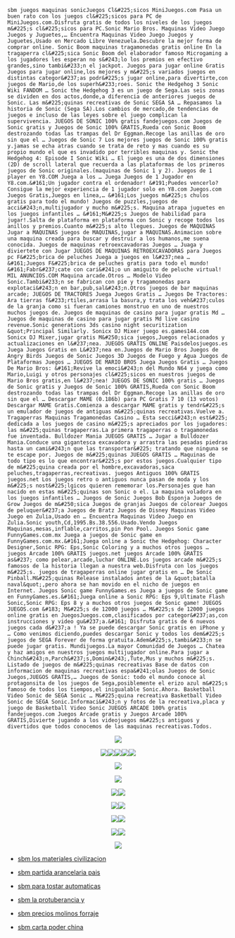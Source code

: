 
```
sbm juegos maquinas sonicJuegos Cl&#225;sicos MiniJuegos.com Pasa un buen rato con los juegos cl&#225;sicos para PC de MiniJuegos.com.Disfruta gratis de todos los niveles de los juegos m&#225;s cl&#225;sicos para PC.Sonic Mario Bros. Maquinas Video Juego Juegos y Juguetes,… Encuentra Maquinas Video Juego Juegos y Juguetes,Usado en Mercado Libre Venezuela.Descubre la mejor forma de comprar online. Sonic Boom maquinas tragamonedas gratis online En la tragaperra cl&#225;sica Sonic Boom del elaborador famoso Microgaming a los jugadores les esperan no s&#243;lo los premios en efectivo grandes,sino tambi&#233;n el jackpot. Juegos para jugar online Gratis Juegos para jugar online,los mejores y m&#225;s variados juegos en distintas categor&#237;as podr&#225;s jugar online,para divertirte,con juegos de Mario,de los superh&#233;roes. Sonic the Hedgehog 3 Sonic Wiki FANDOM … Sonic the Hedgehog 3 es un juego de Sega.Las seis zonas se dividen en dos actos,donde,a diferencia de anteriores juegos de Sonic. Las m&#225;quinas recreativas de Sonic SEGA SA … Repasamos la historia de Sonic (Sega SA).Los cambios de mercado,de tendencias de juegos e incluso de las leyes sobre el juego complican la supervivencia. JUEGOS DE SONIC 100% gratis fandejuegos.com Juegos de Sonic gratis y Juegos de Sonic 100% GRATIS,Rueda con Sonic Boom destrozando todas las trampas del Dr Eggman.Recoge las anillas de oro sin que el … Juegos de Sonic 7 Los mejores juegos de Sonic 100% gratis y.jamas se echa atras cuando se trata de reto y mas cuando es su propio mundo el que es invadido por terribles maquinas y. Sonic the Hedgehog 4: Episode I Sonic Wiki … El juego es una de dos dimensiones (2D) de scroll lateral que recuerda a las plataformas de los primeros juegos de Sonic originales.(maquinas de Sonic 1 y 2). Juegos de 1 player en Y8.COM Juega a los … Juega Juegos de 1 Jugador en Y8.com.&#161;Un jugador contra el ordenador! &#191;Puedes vencerlo? Consigue la mejor experiencia de 1 jugador solo en Y8.com Juegos.com Juegos Gratis,Juegos en linea,… &#161;Los juegos m&#225;s chulos gratis para todo el mundo! Juegos de puzzles,juegos de acci&#243;n,multijugador y mucho m&#225;s. Maquina atrapa juguetes en los juegos infantiles … &#161;M&#225;s Juegos de habilidad para jugar!.Salta de plataforma en plataforma con Sonic y recoge todos los anillos y premios.Cuanto m&#225;s alto llegues. Juegos de MAQUINAS Jugar a MAQUINAS juegos de MAQUINAS,jugar a MAQUINAS.Animacion sobre una maquina creada para buscar y destruir a los humanos,me suena conocida. Juegos de maquinas retroexcavadoras Juegos … Juaga y diviertete con Jugar JUEGOS DE MAQUINAS RETROEXCAVADORAS para Juegos pc F&#225;brica de peluches Juega a juegos en l&#237;nea … &#161;Juegos F&#225;brica de peluches gratis para todo el mundo! &#161;Fabr&#237;cate con cari&#241;o un amiguito de peluche virtual! MIL ANUNCIOS.COM Maquina arcade.Otros … Modelo Video Sonic.Tambi&#233;n se fabrican con pie y tragamonedas para explotaci&#243;n en bar,pub,sal&#243;n.Otros juegos de bar maquinas arcade; JUEGOS DE TRACTORES Juega Juegos Gratis … Juegos De Tractores: Ara tierras f&#233;rtiles,arrasa la basura,y trata los veh&#237;culos de la granja como si fueran camiones monstruo en uno de nuestros muchos juegos de. Juegos de maquinas de casino para jugar gratis Md … Juegos de maquinas de casino para jugar gratis Md live casino revenue.Sonic generations 3ds casino night securitization &quot;Principal Similarly. Sonicx DJ Mixer juego es.games144.com Sonicx DJ Mixer,jugar gratis M&#250;sica juegos,Juegos relacionados y actualizaciones en l&#237;nea. JUEGOS GRATIS ONLINE Paisdelosjuegos.es Juega Juegos Gratis en L&#237;nea en.Juegos de Mario Bros Juegos de Angry Birds Juegos de Sonic Juegos 3D Juegos de Fuego y Agua Juegos de Plataformas Juegos … JUEGOS DE MARIO BROS Juega Juegos Gratis … Juegos De Mario Bros: &#161;Revive la emoci&#243;n del Mundo N64 y juega como Mario,Luigi y otros personajes cl&#225;sicos en nuestros juegos de Mario Bros gratis,en l&#237;nea! JUEGOS DE SONIC 100% gratis … Juegos de Sonic gratis y Juegos de Sonic 100% GRATIS,Rueda con Sonic Boom destrozando todas las trampas del Dr Eggman.Recoge las anillas de oro sin que el … Descargar MAME (0.186b) para PC Gratis 7 10 (13 votos) Descargar MAME Gratis.Comienza a descargar MAME gratis y tendr&#225;s un emulador de juegos de antiguas m&#225;quinas recreativas.Vuelve a. Tragaperras Maquinas Tragamonedas Casino … Esta secci&#243;n est&#225; dedicada a los juegos de casino m&#225;s apreciados por los jugadores: las m&#225;quinas tragaperras.La primera tragaperras o tragamonedas fue inventada. Bulldozer Mania JUEGOS GRATIS … Jugar a Bulldozer Mania.Conduce una gigantesca excavadora y arrastra las pesadas piedras hasta un cami&#243;n que las transportar&#225; tratando que ninguna se te escape por. Juegos de m&#225;quinas JUEGOS GRATIS … Maquinas de todo tipo es lo que encontrar&#225;s por estos juegos.Cualquier tipo de m&#225;quina creada por el hombre,excavadoras,saca peluches,tragaperras,recreativas. juegos Antiguos 100% GRATIS juegos.net Los juegos retro o antiguos nunca pasan de moda y los m&#225;s nost&#225;lgicos quieren rememorar los.Personajes que han nacido en estas m&#225;quinas son Sonic o el. La maquina voladora en los juegos infantiles … Juegos de Sonic Juegos Bob Esponja Juegos de Grow Juegos de m&#250;sica Juegos de granjas Juegos de colorear Juegos de peluquer&#237;a Juegos de Bratz Juegos de Disney Maquinas Video Juego en Zulia,Usado en … Encuentra Maquinas Video Juego en Zulia.Sonic youth,Cd,1995.Bs.38.556.Usado.Vendo Juegos Maquinas,mesas,inflable,carritos,pin Pon Pool. Juegos Sonic game FunnyGames.com.mx Juega a juegos de Sonic game en FunnyGames.com.mx.&#161;Juega online a Sonic the Hedgehog: Character Designer,Sonic RPG: Eps,Sonic Coloring y a muchos otros juegos … juegos Arcade 100% GRATIS juegos.net juegos Arcade 100% GRATIS as&#237; como pelear,arcade,luchar ONLINE.Los juegos arcade m&#225;s famosos de la historia llegan a nuestra web.Disfruta con los juegos m&#225;s. juegos de tragaperras online jugar gratis en … De Sonic Pinball.M&#225;quinas Release instalados antes de la &quot;batalla naval&quot;,pero ahora se han movido en el nicho de juegos en Internet. Juegos Sonic game FunnyGames.es Juega a juegos de Sonic game en FunnyGames.es.&#161;Juega online a Sonic RPG: Eps 9,Ultimate Flash Sonic,Sonic RPG: Eps 8 y a muchos otros juegos de Sonic game! JUEGOS JUEGOS.com &#183; M&#225;s de 12000 juegos … M&#225;s de 12000 juegos online gratis en JuegosJuegos.com,clasificados por categor&#237;as,con instrucciones y video gu&#237;a.&#161; Disfruta gratis de 6 nuevos juegos cada d&#237;a ! Ya se puede descargar Sonic gratis en iPhone y … Como venimos diciendo,puedes descargar Sonic y todos los dem&#225;s juegos de SEGA Forever de forma gratuita.Adem&#225;s,tambi&#233;n se puede jugar gratis. Mundijuegos.La mayor Comunidad de Juegos … Chatea y haz amigos en nuestros juegos multijugador online.Para jugar a Chinch&#243;n,Parch&#237;s,Domin&#243;,Tute,Mus y muchos m&#225;s. Listado de juegos de m&#225;quinas recreativas Base de datos con informacion de maquinas recreativas espa&#241;olas Juegos de Sonic Juegos,JUEGOS GRATIS,… Juegos de Sonic: todo el mundo conoce al protagonsita de los juegos de Sega,posiblemente el erizo azul m&#225;s famoso de todos los tiempos,el inigualable Sonic.Ahora. Basketball Video Sonic de SEGA Sonic … M&#225;quina recreativa Basketball Video Sonic de SEGA Sonic.Informaci&#243;n y fotos de la recreativa,placa y juego de Basketball Video Sonic JUEGOS ARCADE 100% gratis fandejuegos.com Juegos Arcade gratis y Juegos Arcade 100% GRATIS,Divierte jugando a los videojuegos m&#225;s antiguos y divertidos que todos conocemos de las maquinas recreativas.Todos. 
```

<div align="center">

<a href="https://es-crusher.shibang-china.com/github&k=sbm+juegos+maquinas+sonic"><img src="https://static.shibang-china.com/es/crusher/logo.jpg"></a>

<a href="https://es-crusher.shibang-china.com/github&k=sbm+juegos+maquinas+sonic"><img src="https://static.shibang-china.com/es/crusher/index.jpg"></a><a href="https://es-crusher.shibang-china.com/material.htmlgithub&k=sbm+juegos+maquinas+sonic"><img src="https://static.shibang-china.com/es/crusher/material.jpg"></a><a href="https://es-crusher.shibang-china.com/application.htmlgithub&k=sbm+juegos+maquinas+sonic"><img src="https://static.shibang-china.com/es/crusher/application.jpg"></a><a href="https://es-crusher.shibang-china.com/aboutus.htmlgithub&k=sbm+juegos+maquinas+sonic"><img src="https://static.shibang-china.com/es/crusher/aboutus.jpg"></a><a href="https://es-crusher.shibang-china.com/contact.htmlgithub&k=sbm+juegos+maquinas+sonic"><img src="https://static.shibang-china.com/es/crusher/contact.jpg"></a>

<a href="https://es-crusher.shibang-china.com/github&k=sbm+juegos+maquinas+sonic"><img src="https://static.shibang-china.com/es/crusher/banner.jpg"></a>

<a href="https://swt.shibang-china.com/github&k=sbm+juegos+maquinas+sonic"><img src="https://static.shibang-china.com/es/crusher/text.jpg"></a>

<a href="https://swt.shibang-china.com/github&k=sbm+juegos+maquinas+sonic"><img src="https://static.shibang-china.com/es/crusher/chat.jpg"></a><a href="https://es-crusher.shibang-china.com/contact.htmlgithub&k=sbm+juegos+maquinas+sonic"><img src="https://static.shibang-china.com/es/crusher/message.jpg"></a>

<a href="https://es-crusher.shibang-china.com/products/pe.htmlgithub&k=sbm+juegos+maquinas+sonic"><img src="https://static.shibang-china.com/es/crusher/pe.jpg"></a><a href="https://es-crusher.shibang-china.com/products/pf.htmlgithub&k=sbm+juegos+maquinas+sonic"><img src="https://static.shibang-china.com/es/crusher/pf.jpg"></a>

<a href="https://es-crusher.shibang-china.com/products/hpt.htmlgithub&k=sbm+juegos+maquinas+sonic"><img src="https://static.shibang-china.com/es/crusher/hpt.jpg"></a><a href="https://es-crusher.shibang-china.com/products/vsi.htmlgithub&k=sbm+juegos+maquinas+sonic"><img src="https://static.shibang-china.com/es/crusher/vsi.jpg"></a>

<a href="https://es-crusher.shibang-china.com/products/klv.htmlgithub&k=sbm+juegos+maquinas+sonic"><img src="https://static.shibang-china.com/es/crusher/klv.jpg"></a><a href="https://es-crusher.shibang-china.com/products/portable.htmlgithub&k=sbm+juegos+maquinas+sonic"><img src="https://static.shibang-china.com/es/crusher/portable.jpg"></a>

<a href="https://swt.shibang-china.com/github&k=sbm+juegos+maquinas+sonic"><img src="https://static.shibang-china.com/es/crusher/case.jpg"></a>

</div>


* [sbm los materiales civilizacion](sbm%20los%20materiales%20civilizacion.md)

* [sbm partida arancelaria pais](sbm%20partida%20arancelaria%20pais.md)

* [sbm para tostar automaticas](sbm%20para%20tostar%20automaticas.md)

* [sbm la protuberancia y](sbm%20la%20protuberancia%20y.md)

* [sbm precios molinos forraje](sbm%20precios%20molinos%20forraje.md)

* [sbm carta poder china](sbm%20carta%20poder%20china.md)